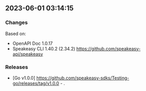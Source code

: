 

## 2023-06-01 03:14:15
### Changes
Based on:
- OpenAPI Doc 1.0.17 
- Speakeasy CLI 1.40.2 (2.34.2) https://github.com/speakeasy-api/speakeasy
### Releases
- [Go v1.0.0] https://github.com/speakeasy-sdks/Testing-go/releases/tag/v1.0.0 - .